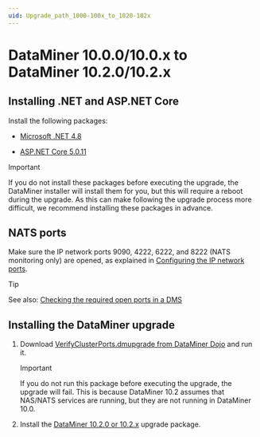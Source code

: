 ```yaml
---
uid: Upgrade_path_1000-100x_to_1020-102x
---
```

# DataMiner 10.0.0/10.0.x to DataMiner 10.2.0/10.2.x

## Installing .NET and ASP.NET Core

Install the following packages:

- [Microsoft .NET 4.8](https://go.microsoft.com/fwlink/?linkid=2088631)

- [ASP.NET Core 5.0.11](https://download.visualstudio.microsoft.com/download/pr/df452763-4b7d-490a-bc03-bd1003d3ff4c/665ee1786528809f33e791558b69cf51/dotnet-hosting-5.0.11-win.exe)

> [!IMPORTANT]
> If you do not install these packages before executing the upgrade, the DataMiner installer will install them for you, but this will require a reboot during the upgrade. As this can make following the upgrade process more difficult, we recommend installing these packages in advance.

## NATS ports

Make sure the IP network ports 9090, 4222, 6222, and 8222 (NATS monitoring only) are opened, as explained in [Configuring the IP network ports](xref:Configuring_the_IP_network_ports).

> [!TIP]
> See also: [Checking the required open ports in a DMS](xref:MOP_Checking_the_required_open_ports_in_a_DMS)

## Installing the DataMiner upgrade

1. Download [VerifyClusterPorts.dmupgrade from DataMiner Dojo](https://community.dataminer.services/download/verifyclusterports-dmupgrade/) and run it.

   > [!IMPORTANT]
   > If you do not run this package before executing the upgrade, the upgrade will fail. This is because DataMiner 10.2 assumes that NAS/NATS services are running, but they are not running in DataMiner 10.0.

1. Install the [DataMiner 10.2.0 or 10.2.x](https://community.dataminer.services/dataminer-server-upgrade-packages/) upgrade package.
